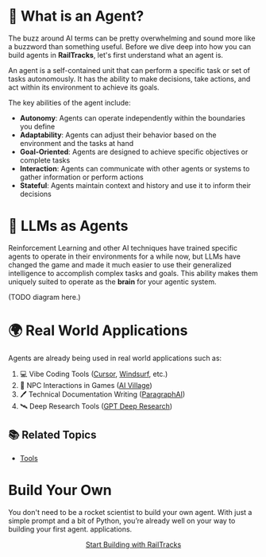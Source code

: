 # 🤖 What is an Agent?

The buzz around AI terms can be pretty overwhelming and sound more like a buzzword than something useful. Before we dive
deep into how you can build agents in **RailTracks**, let's first understand what an agent is.

An agent is a self-contained unit that can perform a specific task or set of tasks autonomously. It has the ability to
make decisions, take actions, and act within its environment to achieve its goals.

The key abilities of the agent include:

* **Autonomy**: Agents can operate independently within the boundaries you define
* **Adaptability**: Agents can adjust their behavior based on the environment and the tasks at hand
* **Goal-Oriented**: Agents are designed to achieve specific objectives or complete tasks
* **Interaction**: Agents can communicate with other agents or systems to gather information or perform actions
* **Stateful**: Agents maintain context and history and use it to inform their decisions

# 🧠 LLMs as Agents

Reinforcement Learning and other AI techniques have trained specific agents to operate in their environments
for a while now, but LLMs have changed the game and made it much easier to use their generalized intelligence to
accomplish complex tasks and goals. This ability makes them uniquely suited to operate as the **brain** for your agentic
system.

(TODO diagram here.)

# 🌍 Real World Applications

Agents are already being used in real world applications such as:

1. 💻 Vibe Coding Tools ([Cursor](https://cursor.so/), [Windsurf](https://windsurf.com/), etc.)
2. 🧑 NPC Interactions in Games ([AI Village](https://arxiv.org/pdf/2304.03442))
3. 🖊️ Technical Documentation Writing ([ParagraphAI](https://www.paragraphai.com/product))
4. 🛰️ Deep Research Tools ([GPT Deep Research](https://openai.com/index/introducing-deep-research/))

## 📚 Related Topics

* [Tools](../tools)

# Build Your Own

You don't need to be a rocket scientist to build your own agent. With just a simple prompt and a bit of Python, you’re
already well on your way to building your first agent.
applications.
<div style="text-align:center;">
    <a href="../../byfa" class="md-button" style="margin:3px">Start Building with RailTracks</a>
</div>


